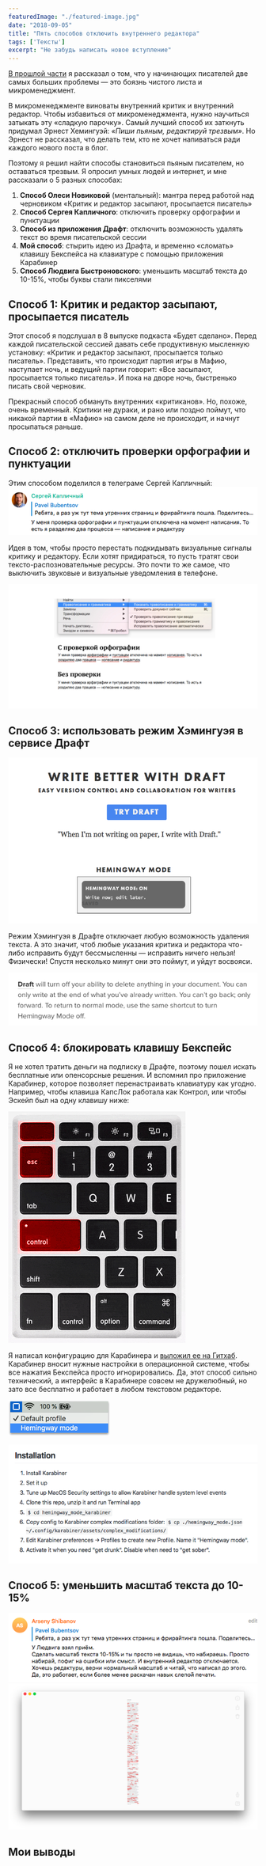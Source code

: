 ```yaml
---
featuredImage: "./featured-image.jpg"
date: "2018-09-05"
title: "Пять способов отключить внутреннего редактора"
tags: ['Тексты']
excerpt: "Не забудь написать новое вступление"
---
```


[В прошлой части](/writing-problems) я рассказал о том, что у начинающих писателей две самых больших проблемы — это боязнь чистого листа и микроменеджмент. 

В микроменеджменте виноваты внутренний критик и внутренний редактор. Чтобы избавиться от микроменеджмента, нужно научиться затыкать эту «сладкую парочку». Самый лучший способ их заткнуть придумал Эрнест Хемингуэй: *«Пиши пьяным, редактируй трезвым»*. Но Эрнест не рассказал, что делать тем, кто не хочет напиваться ради каждого нового поста в блог.

Поэтому я решил найти способы становиться пьяным писателем, но оставаться трезвым. Я опросил умных людей и интернет, и мне рассказали о 5 разных способах:

1. **Способ Олеси Новиковой** (ментальный): мантра перед работой над черновиком «Критик и редактор засыпают, просыпается писатель»
2. **Способ Сергея Капличного**: отключить проверку орфографии и пунктуации
3. **Способ из приложения Драфт**: отключить возможность удалять текст во время писательской сессии
4. **Мой способ**: стырить идею из Драфта, и временно «сломать» клавишу Бекспейса на клавиатуре с помощью приложения Карабинер
5. **Способ Людвига Быстроновского**: уменьшить масштаб текста до 10-15%, чтобы буквы стали пикселями



## Способ 1: Критик и редактор засыпают, просыпается писатель

Этот способ я подслушал в 8 выпуске подкаста «Будет сделано». Перед каждой писательской сессией давать себе продуктивную мысленную установку: «Критик и редактор засыпают, просыпается только писатель». Представить, что происходит партия игры в Мафию, наступает ночь, и ведущий партии говорит: «Все засыпают, просыпается только писатель». И пока на дворе ночь, быстренько писать свой черновик. 

Прекрасный способ обмануть внутренних «критиканов». Но, похоже, очень временный. Критики не дураки, и рано или поздно поймут, что никакой партии в  «Мафию» на самом деле не происходит, и начнут просыпаться раньше. 


## Способ  2: отключить проверки орфографии и пунктуации

Этим способом поделился в телеграме Сергей Капличный:
![Совет Сергея Капличного](./skaplichny-advice.png)



Идея в том, чтобы просто перестать подкидывать визуальные сигналы критику и редактору. Если хотят придираться, то пусть тратят свои тексто-распозновательные ресурсы. Это почти то же самое, что выключить звуковые и визуальные уведомления в телефоне.

![Совет Сергея Капличного](./check-orfo.jpg)


## Способ 3: использовать режим Хэмингуэя в сервисе Драфт

![Сервис для писателей Драфт](./draft-hemingway-mode.png)

Режим Хэмингуэя в Драфте отключает любую возможность удаления текста. А это значит, чтоб любые указания критика и редактора что-либо исправить будут бессмысленны — исправить ничего нельзя! Физически! Спустя несколько минут они это поймут, и уйдут восвояси.

![Функция режима Хэмингуэя в приложении Драфт](./draft-app-feature.png)

## Способ 4: блокировать клавишу Бекспейс
Я не хотел тратить деньги на подписку в Драфте, поэтому пошел искать бесплатные или опенсорсные решения. И вспомнил про приложение Карабинер, которое позволяет перенастраивать клавиатуру как угодно. Например, чтобы клавиша КапсЛок работала как Контрол, или чтобы Эскейп был на одну клавишу ниже:

![Карабинер перекроил клавиатуру](./rebinded-keyboard.jpg)



Я написал конфигурацию для Карабинера и [выложил ее на Гитхаб](https://github.com/Bazai/hemingway_mode_karabiner). Карабинер вносит нужные настройки в операционной системе, чтобы все нажатия Бекспейса просто игнорировались. Да, этот способ сильно технический, а интерфейс в Карабинере совсем не дружелюбный, но зато все бесплатно и работает в любом текстовом редакторе.

![Режим Хэмингуэя в Карабинере](./karabiner-hemingway-mode.png)

![Инструкция Режим Хэмингуэя на Гитхабе](./karabiner-block-backspace.png)

## Способ 5: уменьшить масштаб текста до 10-15%
![Способ Людвига Быстроновского](./lyudwig-bystronovsky-advice.png)
![Минимальный масштаб текста в Беаре](./bear-minimal-zoom.png)

## Мои выводы

